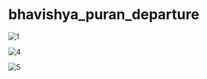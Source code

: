 # bhavishya_puran_departure

![1](https://github.com/DGJ2627/Departure/assets/114165275/6ca67af1-412a-4f69-a647-c01846a3ef95)






![4](https://github.com/DGJ2627/Departure/assets/114165275/88c2a932-53e2-4058-93c7-12efe8410398)








![5](https://github.com/DGJ2627/Departure/assets/114165275/7a4b0cb7-0880-4393-8d83-32dc81a449dc)
